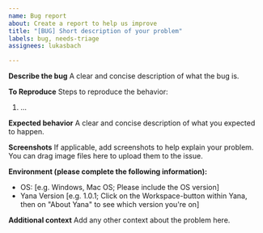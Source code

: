 ```yaml
---
name: Bug report
about: Create a report to help us improve
title: "[BUG] Short description of your problem"
labels: bug, needs-triage
assignees: lukasbach

---
```


**Describe the bug**
A clear and concise description of what the bug is.

**To Reproduce**
Steps to reproduce the behavior:
1. ...

**Expected behavior**
A clear and concise description of what you expected to happen.

**Screenshots**
If applicable, add screenshots to help explain your problem. You can drag image files here to upload them to the issue.

**Environment (please complete the following information):**
 - OS: [e.g. Windows, Mac OS; Please include the OS version]
 - Yana Version [e.g. 1.0.1; Click on the Workspace-button within Yana, then on "About Yana" to see which version you're on]


**Additional context**
Add any other context about the problem here.
